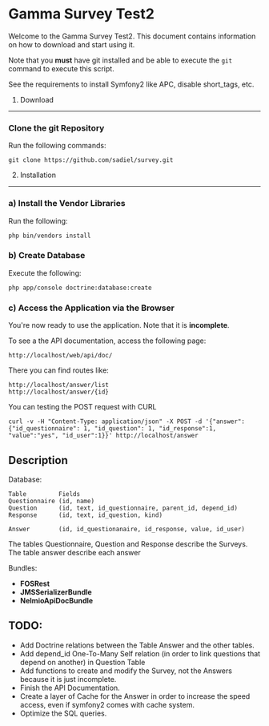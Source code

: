 Gamma Survey Test2
========================

Welcome to the Gamma Survey Test2. This document contains information on how to download and start using it.

Note that you **must** have git installed and be able to execute the `git` command to execute this script.

See the requirements to install Symfony2 like APC, disable short_tags, etc.


1) Download
--------------------------------

### Clone the git Repository

Run the following commands:

    git clone https://github.com/sadiel/survey.git

2) Installation
---------------

### a) Install the Vendor Libraries

Run the following:

    php bin/vendors install
    
### b) Create Database

Execute the following:

    php app/console doctrine:database:create
    

### c) Access the Application via the Browser

You're now ready to use the application. Note that it is **incomplete**.

To see a the API documentation, access the following page:

    http://localhost/web/api/doc/

There you can find routes like:

    http://localhost/answer/list
    http://localhost/answer/{id}

You can testing the POST request with CURL

    curl -v -H "Content-Type: application/json" -X POST -d '{"answer":{"id_questionnaire": 1, "id_question": 1, "id_response":1, "value":"yes", "id_user":1}}' http://localhost/answer

Description
-----------

Database:

    Table         Fields
    Questionnaire (id, name)
    Question      (id, text, id_questionnaire, parent_id, depend_id)
    Response      (id, text, id_question, kind)
    
    Answer        (id, id_questionanaire, id_response, value, id_user)

The tables Questionnaire, Question and Response describe the Surveys. The table answer describe each answer

Bundles:

* **FOSRest**
* **JMSSerializerBundle** 
* **NelmioApiDocBundle** 


TODO:
-----

* Add Doctrine relations between the Table Answer and the other tables.
* Add depend_id One-To-Many Self relation (in order to link questions that depend on another) in Question Table
* Add functions to create and modify the Survey, not the Answers because it is just incomplete.
* Finish the API Documentation.
* Create a layer of Cache for the Answer in order to increase the speed access, even if symfony2 comes with cache system.
* Optimize the SQL queries. 


